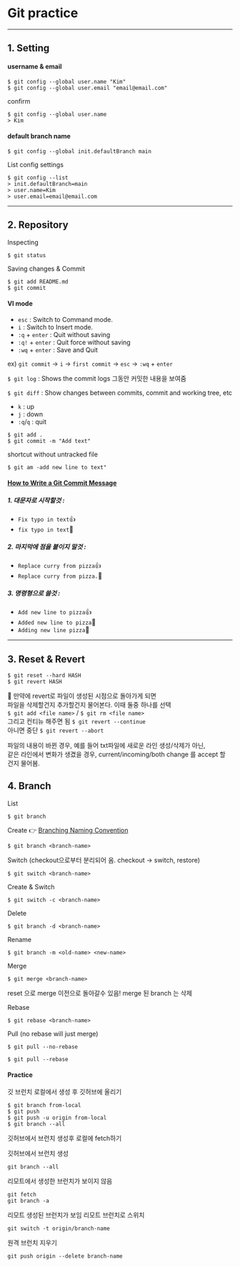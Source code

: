 # Git practice

---

## 1. Setting

#### username & email

```
$ git config --global user.name "Kim"
$ git config --global user.email "email@email.com"
```

confirm

```
$ git config --global user.name
> Kim
```

#### default branch name

```
$ git config --global init.defaultBranch main
```

List config settings

```
$ git config --list
> init.defaultBranch=main
> user.name=Kim
> user.email=email@email.com
```

---

## 2. Repository

Inspecting

```
$ git status
```

Saving changes & Commit

```
$ git add README.md
$ git commit
```

#### VI mode

- `esc` : Switch to Command mode.
- `i` : Switch to Insert mode.
- `:q` + `enter` : Quit without saving
- `:q!` + `enter` : Quit force without saving
- `:wq` + `enter` : Save and Quit

ex) `git commit` -> `i` -> `first commit` -> `esc` -> `:wq` + `enter`

`$ git log` : Shows the commit logs 그동안 커밋한 내용을 보여줌

`$ git diff` : Show changes between commits, commit and working tree, etc

- `k` : up
- `j` : down
- `:q`/`q` : quit

```
$ git add .
$ git commit -m "Add text"
```

shortcut without untracked file

```
$ git am -add new line to text"
```

#### [How to Write a Git Commit Message](https://cbea.ms/git-commit/)

##### 1. 대문자로 시작할것 :

- `Fix typo in text`👍
- `fix typo in text`🚫

##### 2. 마지막에 점을 붙이지 말것 :

- `Replace curry from pizza`👍
- `Replace curry from pizza.`🚫

##### 3. 명령형으로 쓸것 :

- `Add new line to pizza`👍
- `Added new line to pizza`🚫
- `Adding new line pizza`🚫

---

## 3. Reset & Revert

```
$ git reset --hard HASH
$ git revert HASH
```

📝 만약에 revert로 파일이 생성된 시점으로 돌아가게 되면  
파일을 삭제할건지 추가할건지 물어본다. 이때 둘중 하나를 선택  
`$ git add <file name>` / `$ git rm <file name>`  
그리고 컨티뉴 해주면 됨
`$ git revert --continue`  
아니면 중단
`$ git revert --abort`

파일의 내용이 바뀐 경우, 예를 들어 txt파일에 새로운 라인 생성/삭제가 아닌,  
같은 라인에서 변화가 생겼을 경우, current/incoming/both change 를 accept 할 건지 물어봄.

## 4. Branch

List

```
$ git branch
```

Create 👉 [Branching Naming Convention](https://codingsight.com/git-branching-naming-convention-best-practices/)

```
$ git branch <branch-name>
```

Switch (checkout으로부터 분리되어 옴. checkout -> switch, restore)

```
$ git switch <branch-name>
```

Create & Switch

```
$ git switch -c <branch-name>
```

Delete

```
$ git branch -d <branch-name>
```

Rename

```
$ git branch -m <old-name> <new-name>
```

Merge

```
$ git merge <branch-name>
```

reset 으로 merge 이전으로 돌아갈수 있음!
merge 된 branch 는 삭제

Rebase

```
$ git rebase <branch-name>
```

Pull (no rebase will just merge)

```
$ git pull --no-rebase
```

```
$ git pull --rebase
```

#### Practice

깃 브런치 로컬에서 생성 후 깃허브에 올리기

```
$ git branch from-local
$ git push
$ git push -u origin from-local
$ git branch --all
```

깃허브에서 브런치 생성후 로컬에 fetch하기

깃허브에서 브런치 생성

```
git branch --all
```

리모트에서 생성한 브런치가 보이지 않음

```
git fetch
git branch -a
```

리모트 생성된 브런치가 보임
리모트 브런치로 스위치

```
git switch -t origin/branch-name
```

원격 브런치 지우기

```
git push origin --delete branch-name
```
